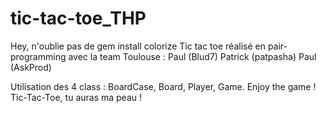 # tic-tac-toe_THP

Hey, n'oublie pas de gem install colorize
Tic tac toe réalisé en pair-programming avec la team Toulouse :
Paul (Blud7)
Patrick (patpasha)
Paul (AskProd)

Utilisation des 4 class : BoardCase, Board, Player, Game.
Enjoy the game !
Tic-Tac-Toe, tu auras ma peau !
